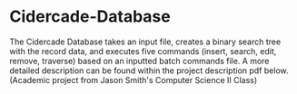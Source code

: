 # Cidercade-Database
The Cidercade Database takes an input file, creates a binary search tree with the record data, and executes five commands (insert, search, edit, remove, traverse) based on an inputted batch commands file. 
A more detailed description can be found within the project description pdf below. 
(Academic project from Jason Smith's Computer Science II Class)
